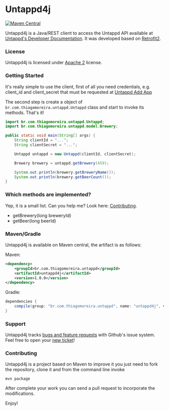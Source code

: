Untappd4j
==========
[![Maven Central](https://maven-badges.herokuapp.com/maven-central/br.com.thiagomoreira.untappd/untappd4j/badge.svg)](https://maven-badges.herokuapp.com/maven-central/br.com.thiagomoreira.untappd/untappd4j)

Untappd4j is a Java/REST client to access the Untappd API available at [Untappd's Developer Documentation](https://untappd.com/api/docs). It was developed based on [Retrofit2](http://square.github.io/retrofit/).

### License

Untappd4j is licensed under [Apache 2](http://www.apache.org/licenses/LICENSE-2.0) license.

### Getting Started

It's really simple to use the client, first of all you need credentials, e.g. client_id and client_secret that must be requested at [Untappd Add App](https://untappd.com/api/register?register=new)

The second step is create a object of `br.com.thiagomoreira.untappd.Untappd` class and  start to invoke its methods. That's it!


```java
import br.com.thiagomoreira.untappd.Untappd;
import br.com.thiagomoreira.untappd.model.Brewery;

public static void main(String[] args) {
    String clientId = "...";
    String clientSecret = "...";

    Untappd untappd = new Untappd(clientId, clientSecret);

    Brewery brewery = untappd.getBrewery(459);

    System.out.println(brewery.getBreweryName());
    System.out.println(brewery.getBeerCount());
}
```

### Which methods are implemented?

Yep, it is a small list. Can you help me? Look here: [Contributing](#contributing).
* getBrewery(long breweryId)
* getBeer(long beerId)

### Maven/Gradle

Untappd4j is available on Maven central, the artifact is as follows:

Maven:

```xml
<dependency>
    <groupId>br.com.thiagomoreira.untappd</groupId>
    <artifactId>untappd4j</artifactId>
    <version>1.0.0</version>
</dependency>
```
Gradle:

```groovy
dependencies {
    compile(group: "br.com.thiagomoreira.untappd", name: "untappd4j", version: "1.0.0");
}
```
### Support
Untappd4j tracks [bugs and feature requests](https://github.com/tmoreira2020/untappd4j/issues) with Github's issue system. Feel free to open your [new ticket](https://github.com/tmoreira2020/untappd4j/issues/new)!

### Contributing

Untappd4j is a project based on Maven to improve it you just need to fork the repository, clone it and from the command line invoke

```shell
mvn package
```
After complete your work you can send a pull request to incorporate the modifications.

Enjoy!